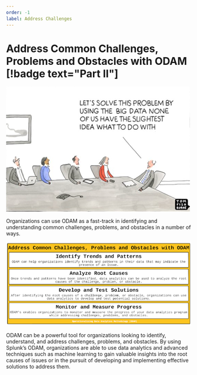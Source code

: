 ```yaml
---
order: -1
label: Address Challenges
---
```


# Address Common Challenges, Problems and Obstacles with ODAM [!badge text="Part II"]

![](/static/part-2/common-challenges-comic.webp)

Organizations can use ODAM as a fast-track in identifying and understanding common challenges, problems, and obstacles in a number of ways.

![](/static/part-2/common-challenges.webp)

ODAM can be a powerful tool for organizations looking to identify, understand, and address challenges, problems, and obstacles. By using Splunk’s ODAM, organizations are able to use data analytics and advanced techniques such as machine learning to gain valuable insights into the root causes of issues or in the pursuit of developing and implementing effective solutions to address them.